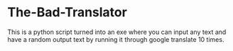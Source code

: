 # The-Bad-Translator
This is a python script turned into an exe where you can input any text and have a random output text by running it through google translate 10 times.
